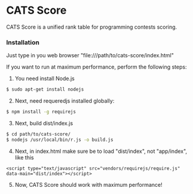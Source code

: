 # CATS Score

CATS Score is a unified rank table for programming contests scoring.

### Installation

Just type in you web browser "file:///path/to/cats-score/index.html"

If you want to run at maximum performance, perform the following steps:

1) You need install Node.js
```sh
$ sudo apt-get install nodejs
```

2) Next, need requeredjs installed globally:

```sh
$ npm install -g requirejs
```

3) Next, build dist/index.js
```sh
$ cd path/to/cats-score/
$ nodejs /usr/local/bin/r.js -o build.js
```

4) Next, in index.html make sure be to load "dist/index", not "app/index", like this
```code
<script type="text/javascript" src="vendors/requirejs/require.js" data-main="dist/index"></script>
```
5) Now, CATS Score should work with maximum performance! 
